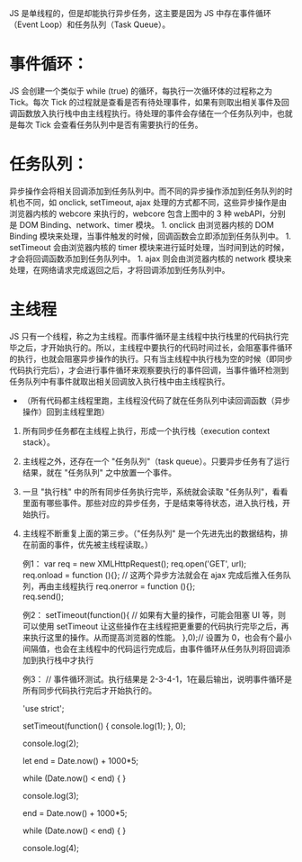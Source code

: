 JS 是单线程的，但是却能执行异步任务，这主要是因为 JS 中存在事件循环（Event Loop）和任务队列（Task Queue）。

# 事件循环：

JS 会创建一个类似于 while (true) 的循环，每执行一次循环体的过程称之为 Tick。每次 Tick 的过程就是查看是否有待处理事件，如果有则取出相关事件及回调函数放入执行栈中由主线程执行。待处理的事件会存储在一个任务队列中，也就是每次 Tick 会查看任务队列中是否有需要执行的任务。

# 任务队列：

异步操作会将相关回调添加到任务队列中。而不同的异步操作添加到任务队列的时机也不同，如 onclick, setTimeout, ajax 处理的方式都不同，这些异步操作是由浏览器内核的 webcore 来执行的，webcore 包含上图中的 3 种 webAPI，分别是 DOM Binding、network、timer 模块。
1\. onclick 由浏览器内核的 DOM Binding 模块来处理，当事件触发的时候，回调函数会立即添加到任务队列中。
1\. setTimeout 会由浏览器内核的 timer 模块来进行延时处理，当时间到达的时候，才会将回调函数添加到任务队列中。
1\. ajax 则会由浏览器内核的 network 模块来处理，在网络请求完成返回之后，才将回调添加到任务队列中。

# 主线程

JS 只有一个线程，称之为主线程。而事件循环是主线程中执行栈里的代码执行完毕之后，才开始执行的。所以，主线程中要执行的代码时间过长，会阻塞事件循环的执行，也就会阻塞异步操作的执行。只有当主线程中执行栈为空的时候（即同步代码执行完后），才会进行事件循环来观察要执行的事件回调，当事件循环检测到任务队列中有事件就取出相关回调放入执行栈中由主线程执行。

-   （所有代码都主线程里跑，主线程没代码了就在任务队列中读回调函数（异步操作）回到主线程里跑）

1.  所有同步任务都在主线程上执行，形成一个执行栈（execution context stack）。
2.  主线程之外，还存在一个 "任务队列"（task queue）。只要异步任务有了运行结果，就在 "任务队列" 之中放置一个事件。
3.  一旦 "执行栈" 中的所有同步任务执行完毕，系统就会读取 "任务队列"，看看里面有哪些事件。那些对应的异步任务，于是结束等待状态，进入执行栈，开始执行。
4.  主线程不断重复上面的第三步。（"任务队列" 是一个先进先出的数据结构，排在前面的事件，优先被主线程读取。）


    例1：
    var req = new XMLHttpRequest();
      req.open('GET', url);    
      req.onload = function (){};    // 这两个异步方法就会在 ajax 完成后推入任务队列，再由主线程执行
      req.onerror = function (){};    
      req.send();

    例2：
    setTimeout(function(){
      // 如果有大量的操作，可能会阻塞 UI 等，则可以使用 setTimeout 让这些操作在主线程把更重要的代码执行完毕之后，再来执行这里的操作。从而提高浏览器的性能。
    },0);// 设置为 0，也会有个最小间隔值，也会在主线程中的代码运行完成后，由事件循环从任务队列将回调添加到执行栈中才执行


    例3：
    // 事件循环测试。执行结果是 2-3-4-1，1在最后输出，说明事件循环是所有同步代码执行完后才开始执行的。

    'use strict';

    setTimeout(function() {
      console.log(1);
    }, 0);

    console.log(2);

    let end = Date.now() + 1000*5;

    while (Date.now() < end) {
    }

    console.log(3);

    end = Date.now() + 1000*5;

    while (Date.now() < end) {
    }

    console.log(4);
